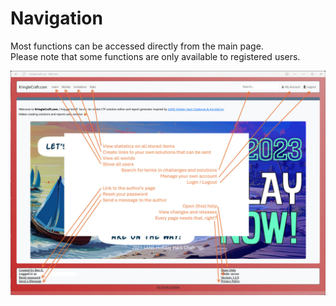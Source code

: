 # Navigation

Most functions can be accessed directly from the main page.  
Please note that some functions are only available to registered users.  

![Navigation](./img/navigation.jpg)
